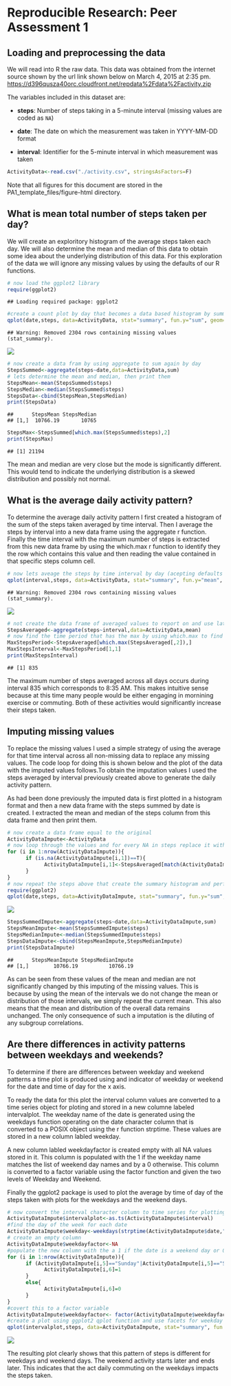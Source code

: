 # Reproducible Research: Peer Assessment 1


## Loading and preprocessing the data
We will read into R the raw data. This data was obtained from the internet source shown by the url link shown below on March 4, 2015 at 2:35 pm.
https://d396qusza40orc.cloudfront.net/repdata%2Fdata%2Factivity.zip

The variables included in this dataset are:

* **steps**: Number of steps taking in a 5-minute interval (missing
    values are coded as `NA`)

* **date**: The date on which the measurement was taken in YYYY-MM-DD
    format

* **interval**: Identifier for the 5-minute interval in which
    measurement was taken



```r
ActivityData<-read.csv("./activity.csv", stringsAsFactors=F)
```

Note that all figures for this document are stored in the PA1_template_files/figure-html directory.

## What is mean total number of steps taken per day?

We will create an exploritory histogram of the average steps taken each day. We will also determine the mean and median of this data to obtain some idea about the underlying distribution of this data. For this exploration of the data we will ignore any missing values by using the defaults of our R functions.


```r
# now load the ggplot2 library
require(ggplot2)
```

```
## Loading required package: ggplot2
```

```r
#create a count plot by day that becomes a data based histogram by summing each day's steps
qplot(date,steps, data=ActivityData, stat="summary", fun.y="sum", geom="bar")
```

```
## Warning: Removed 2304 rows containing missing values (stat_summary).
```

![](PA1_template_files/figure-html/unnamed-chunk-2-1.png) 

```r
# now create a data fram by using aggregate to sum again by day
StepsSummed<-aggregate(steps~date,data=ActivityData,sum)
# lets determine the mean and median, then print them
StepsMean<-mean(StepsSummed$steps)
StepsMedian<-median(StepsSummed$steps)
StepsData<-cbind(StepsMean,StepsMedian)
print(StepsData)
```

```
##      StepsMean StepsMedian
## [1,]  10766.19       10765
```

```r
StepsMax<-StepsSummed[which.max(StepsSummed$steps),2]
print(StepsMax)
```

```
## [1] 21194
```

The mean and median are very close but the mode is significantly different. This would tend to indicate the underlying distribution is a skewed distribution and possibly not normal.

## What is the average daily activity pattern?

To determine the average daily activity pattern I first created a histogram of the sum of the steps taken averaged by time interval. Then I average the steps by interval into a new data frame using the aggregate r function. Finally the time interval with the maximum number of steps is extracted from this new data frame by using the which.max r function to identify they the row which contains this value and then reading the value contained in that specific steps column cell.


```r
# now lets aveage the steps by time interval by day (acepting defaults means NA is ignored)
qplot(interval,steps, data=ActivityData, stat="summary", fun.y="mean", geom="bar")
```

```
## Warning: Removed 2304 rows containing missing values (stat_summary).
```

![](PA1_template_files/figure-html/unnamed-chunk-3-1.png) 

```r
# not create the data frame of averaged values to report on and use later in imputing
StepsAveraged<-aggregate(steps~interval,data=ActivityData,mean)
# now find the time period that has the max by using which.max to find the right row in our data frame we created above
MaxStepsPeriod<-StepsAveraged[which.max(StepsAveraged[,2]),]
MaxStepsInterval<-MaxStepsPeriod[1,1]
print(MaxStepsInterval)
```

```
## [1] 835
```

The maximum number of steps averaged across all days occurs during interval 835 which corresponds to 8:35 AM. This makes intuitive sense because at this time many people would be either engaging in mornining exercise or commuting. Both of these activities would significantly increase their steps taken. 

## Imputing missing values

To replace the missing values I used a simple strategy of using the average for that time interval across all non-missing data to replace any missing values. The code loop for doing this is shown below and the plot of the data with the imputed values follows.To obtain the imputation values I used the steps averaged by interval previously created above to generate the daily activity pattern.

As had been done previously the imputed data is first plotted in a histogram format and then a new data frame with the steps summed by date is created. I extracted the mean and median of the steps column from this data frame and then print them.


```r
# now create a data frame equal to the original
ActivityDataImpute<-ActivityData
# now loop through the values and for every NA in steps replace it with the average for that time period from the data frame we created above (told you we would use it later)
for (i in 1:nrow(ActivityDataImpute)){
      if (is.na(ActivityDataImpute[i,1])==T){
            ActivityDataImpute[i,1]<-StepsAveraged[match(ActivityDataImpute[i,3],StepsAveraged[,1]),2]
      }
}
# now repeat the steps above that create the summary histogram and perform the calculations to determine and then print the mean and median values
require(ggplot2)
qplot(date,steps, data=ActivityDataImpute, stat="summary", fun.y="sum", geom="bar")
```

![](PA1_template_files/figure-html/unnamed-chunk-4-1.png) 

```r
StepsSummedImpute<-aggregate(steps~date,data=ActivityDataImpute,sum)
StepsMeanImpute<-mean(StepsSummedImpute$steps)
StepsMedianImpute<-median(StepsSummedImpute$steps)
StepsDataImpute<-cbind(StepsMeanImpute,StepsMedianImpute)
print(StepsDataImpute)
```

```
##      StepsMeanImpute StepsMedianImpute
## [1,]        10766.19          10766.19
```

As can be seen from these values of the mean and median are not significantly changed by this imputing of the missing values. This is because by using the mean of the intervals we do not change the mean or distribution of those intervals, we simply repeat the current mean. This also means that the mean and distribution of the overall data remains unchanged. The only consequence of such a imputation is the diluting of any subgroup correlations.


## Are there differences in activity patterns between weekdays and weekends?

To determine if there are differences between weekday and weekend patterns a time plot is produced using and indicator of weekday or weekend for the date and time of day for the x axis.

To ready the data for this plot the interval column values are converted to a time series object for ploting and stored in a new columne labeled intervalplot. The weekday name of the date is generated using the weekdays function operating on the date character column that is converted to a POSIX object using the r function strptime. These values are stored in a new column labled weekday.

A new column labled weekdayfactor is created empty with all NA values stored in it. This column is populated with the 1 if the weekday name matches the list of weekend day names and by a 0 otherwise. This column is converted to a factor variable using the factor function and given the two levels of Weekday and Weekend.

Finally the ggplot2 package is used to plot the average by time of day of the steps taken with plots for the weekdays and the weekend days.


```r
# now convert the interval character column to time series for plotting
ActivityDataImpute$intervalplot<-as.ts(ActivityDataImpute$interval)
#find the day of the week for each date
ActivityDataImpute$weekday<-weekdays(strptime(ActivityDataImpute$date,"%Y-%m-%d"))
# create an empty column
ActivityDataImpute$weekdayfactor<-NA
#populate the new column with the a 1 if the date is a weekend day or 0 if the date is a weekday
for (i in 1:nrow(ActivityDataImpute)){
      if (ActivityDataImpute[i,5]=="Sunday"|ActivityDataImpute[i,5]=="Saturday"){
            ActivityDataImpute[i,6]=1
      }
      else{
            ActivityDataImpute[i,6]=0
      }
}
#covert this to a factor variable
ActivityDataImpute$weekdayfactor<- factor(ActivityDataImpute$weekdayfactor, labels = c("Weekday", "Weekend"))
#create a plot using ggplot2 qplot function and use facets for weekday and weekend
qplot(intervalplot,steps, data=ActivityDataImpute, stat="summary", fun.y="mean", geom="line",facets=weekdayfactor~.,xlab="Time of Day",ylab="Steps")
```

![](PA1_template_files/figure-html/unnamed-chunk-5-1.png) 

The resulting plot clearly shows that this pattern of steps is different for weekdays and weekend days. The weekend activity starts later and ends later. This indicates that the act daily commuting on the weekdays impacts the steps taken.
